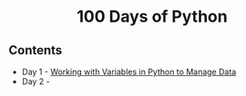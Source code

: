 <h1 align="center"> 100 Days of Python </h1>
<h2> Contents </h2>
<ul>
  <li>Day 1 - <a href="./Day 1">Working with Variables in Python to Manage Data</a></li>
  <li>Day 2 - </li>
</ul>
